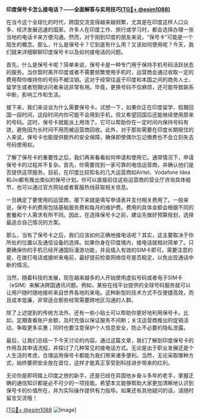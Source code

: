 **印度保号卡怎么接电话？——全面解答与实用技巧[[TG💪+ @esim1088](https://t.me/s/esim1088)]**

在当今这个全球化的时代，跨国交流变得越来越频繁，尤其是在印度这样人口众多、经济发展迅速的国家。许多人在印度工作、旅行或学习时，都会选择办理一张当地的电话卡来方便沟通。然而，对于刚到印度的朋友来说，“保号卡”可能是一个陌生的概念。那么，什么是保号卡？它到底有什么用？又该如何使用呢？今天，我们就来详细聊聊印度保号卡以及如何接电话的问题。

首先，什么是保号卡呢？简单来说，保号卡是一种专门用于保持手机号码活跃状态的服务。当你暂时离开印度或者不需要频繁使用手机时，运营商会通过收取一定的费用帮你维持你的号码不被注销。这对于经常往返于印度和本国之间的商务人士、留学生或者短期访问者来说非常有用。毕竟，更换号码不仅麻烦，还可能导致联系中断，影响工作和生活。

接下来，我们来谈谈为什么需要保号卡。试想一下，如果你正在印度留学，假期回国一段时间，这段时间内你可能不会用到手机，但又希望回国后还能继续使用原来的号码。这时，保号卡就能派上用场了。它可以帮助你在一定时间内保持号码有效，避免因为长时间不用而被运营商回收。此外，对于那些需要在印度长期居住的人来说，保号卡也能提供额外的安全保障，确保即使偶尔忘记缴费也不会立刻失去号码使用权。

了解了保号卡的重要性之后，我们再来看看如何申请和使用它。通常情况下，申请保号卡的过程并不复杂。首先，你需要找到一家可靠的电信运营商，并确认他们是否提供这项服务。目前，在印度比较知名的几大运营商如Airtel、Vodafone Idea和Jio都有推出类似的保号计划。你可以直接前往这些运营商的营业厅咨询具体细节，也可以通过官方网站或者客服热线获取相关信息。

一旦确定了要使用的运营商，接下来就是填写申请表并支付相关费用了。一般来说，保号卡的费用包括基础服务费和每月的维护费。费用的具体金额会根据不同的套餐和个人需求有所不同。因此，在选择保号卡之前，建议先做好预算规划，选择最适合自己情况的方案。

那么，当有了保号卡之后，我们应该如何正确地接电话呢？其实，这主要取决于你所处的位置以及通信设备的选择。如果你身在印度境内，接电话就相对简单了。只要确保你的手机已经开通国际漫游功能，并且插入有效的SIM卡即可。需要注意的是，在拨打电话或接听来电前，最好提前检查网络信号是否稳定，以免出现通话中断的情况。

当然，随着科技的发展，现在越来越多的人开始使用虚拟号码或者电子SIM卡（eSIM）来解决跨国通讯问题。例如，某些在线平台提供的全球号码服务就可以让用户随时随地接听来自世界各地的来电。这种新型的技术方式不仅便捷高效，而且成本低廉，非常适合那些经常需要跨地区沟通的人群。

除了上述提到的传统方法外，还有一些小贴士可以帮助你更好地利用保号卡。比如，定期查看账户余额，及时充值以保证服务不间断；关注运营商推出的促销活动，争取更多实惠；同时也要注意保护个人信息安全，防止不必要的隐私泄露。

最后，让我们总结一下今天讨论的内容。通过这篇文章，我们了解到印度保号卡的作用及其申请流程，并探讨了几种常见的接电话方式。无论是出于职业发展还是个人生活的考虑，合理运用保号卡都能为我们带来诸多便利。当然，无论采取哪种方式，始终要把安全放在首位，这样才能真正享受到科技进步带来的红利。

无论你是即将踏上印度之旅的新手，还是已经在异国他乡奋斗多年的老手，掌握正确的通信知识都是必不可少的一项技能。希望本文能够帮助大家更加清晰地认识到保号卡的价值所在，并为实际操作提供有力指导。如果还有其他疑问的话，请随时留言交流哦！

[[TG💪+ @esim1088](https://t.me/s/esim1088) ![Image](https://i.postimg.cc/4NQfJmqS/Snipaste-2025-05-13-00-14-12.png)]
